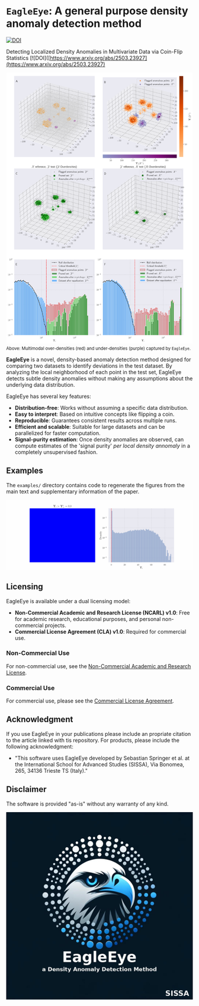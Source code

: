 
# `EagleEye`: A general purpose density anomaly detection method

[![DOI](https://zenodo.org/badge/DOI/10.5281/zenodo.14016472.svg)](https://doi.org/10.5281/zenodo.14016472)

Detecting Localized Density Anomalies in Multivariate Data via Coin-Flip Statistics
[![DOI]([https://www.arxiv.org/abs/2503.23927](https://www.arxiv.org/abs/2503.23927)


![EagleEye](./examples/Tresette_v7/Fig2.png)
<small>
Above: Multimodal over-densities (red) and under-densities (purple) captured by $\texttt{EagleEye}$. 
</small>

**EagleEye** is a novel, density-based anomaly detection method designed for comparing two datasets to identify deviations in the test dataset. By analyzing the local neighborhood of each point in the test set, EagleEye detects subtle density anomalies without making any assumptions about the underlying data distribution.

EagleEye has several key features:
- **Distribution-free**: Works without assuming a specific data distribution.
- **Easy to interpret**: Based on intuitive concepts like flipping a coin.
- **Reproducible**: Guarantees consistent results across multiple runs.
- **Efficient and scalable**: Suitable for large datasets and can be parallelized for faster computation.
- **Signal-purity estimation**: Once density anomalies are observed, can compute estimates of the 'signal purity' _per local density annomaly_ in a completely unsupervised fashion.


## Examples
The `examples/` directory contains code to regenerate the figures from the main text and supplementary information of the paper. 

![EagleEye Demo](examples/Basic_usage/putative_threshold_with_histogram.gif)


## Licensing

EagleEye is available under a dual licensing model:

- **Non-Commercial Academic and Research License (NCARL) v1.0**: Free for academic research, educational purposes, and personal non-commercial projects.
- **Commercial License Agreement (CLA) v1.0**: Required for commercial use.

### Non-Commercial Use

For non-commercial use, see the [Non-Commercial Academic and Research License](NON-COMMERCIAL-LICENSE.md).

### Commercial Use

For commercial use, please see the [Commercial License Agreement](COMMERCIAL-LICENSE.md).

## Acknowledgment

If you use EagleEye in your publications please include an propriate citation to the article linked with tis repository. For products, please include the following acknowledgment:
- "This software uses EagleEye developed by Sebastian Springer et al. at the International School for Advanced Studies (SISSA), Via Bonomea, 265, 34136 Trieste TS (Italy)."

## Disclaimer

The software is provided "as-is" without any warranty of any kind.


![eagle](eagleeye/eagle_eye_log.jpeg)
